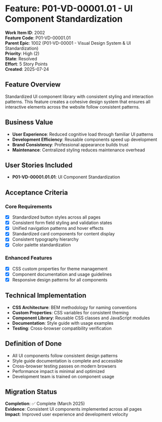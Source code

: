 # Feature: P01-VD-00001.01 - UI Component Standardization

**Work Item ID**: 2002  
**Feature Code**: P01-VD-00001.01  
**Parent Epic**: 1002 (P01-VD-00001 - Visual Design System & UI Standardization)  
**Priority**: High (2)  
**State**: Resolved  
**Effort**: 5 Story Points  
**Created**: 2025-07-24  

## Feature Overview

Standardized UI component library with consistent styling and interaction patterns. This feature creates a cohesive design system that ensures all interactive elements across the website follow consistent patterns.

## Business Value

- **User Experience**: Reduced cognitive load through familiar UI patterns
- **Development Efficiency**: Reusable components speed up development
- **Brand Consistency**: Professional appearance builds trust
- **Maintenance**: Centralized styling reduces maintenance overhead

## User Stories Included

- **P01-VD-00001.01.01**: UI Component Standardization

## Acceptance Criteria

### Core Requirements
- [x] Standardized button styles across all pages
- [x] Consistent form field styling and validation states
- [x] Unified navigation patterns and hover effects
- [x] Standardized card components for content display
- [x] Consistent typography hierarchy
- [x] Color palette standardization

### Enhanced Features  
- [x] CSS custom properties for theme management
- [x] Component documentation and usage guidelines
- [x] Responsive design patterns for all components

## Technical Implementation

- **CSS Architecture**: BEM methodology for naming conventions
- **Custom Properties**: CSS variables for consistent theming
- **Component Library**: Reusable CSS classes and JavaScript modules
- **Documentation**: Style guide with usage examples
- **Testing**: Cross-browser compatibility verification

## Definition of Done

- All UI components follow consistent design patterns
- Style guide documentation is complete and accessible
- Cross-browser testing passes on modern browsers
- Performance impact is minimal and optimized
- Development team is trained on component usage

## Migration Status

**Completion**: ✅ Complete (March 2025)  
**Evidence**: Consistent UI components implemented across all pages  
**Impact**: Improved user experience and development velocity

